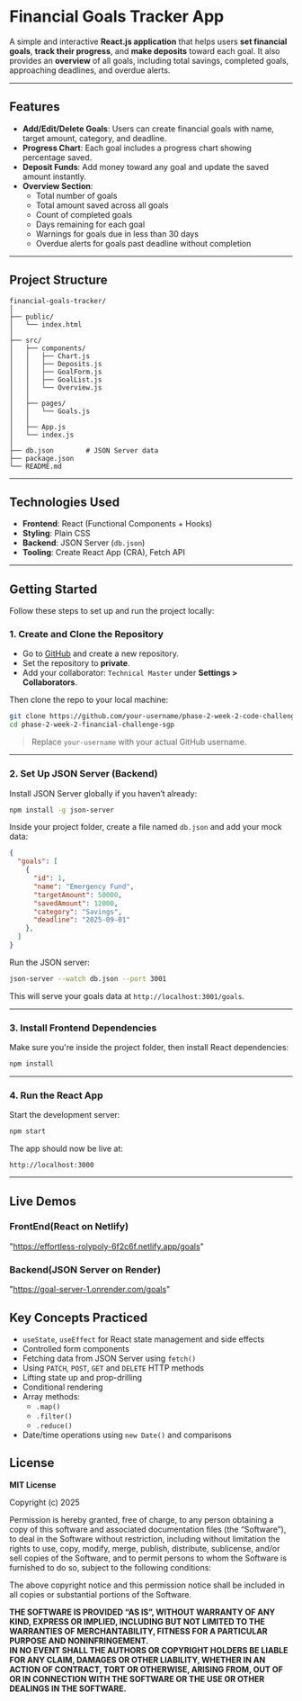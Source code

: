# Financial Goals Tracker App

A simple and interactive **React.js application** that helps users **set financial goals**, **track their progress**, and **make deposits** toward each goal. It also provides an **overview** of all goals, including total savings, completed goals, approaching deadlines, and overdue alerts.

---

## Features

- **Add/Edit/Delete Goals**: Users can create financial goals with name, target amount, category, and deadline.
- **Progress Chart**: Each goal includes a progress chart showing percentage saved.
- **Deposit Funds**: Add money toward any goal and update the saved amount instantly.
- **Overview Section**:
  - Total number of goals
  - Total amount saved across all goals
  - Count of completed goals
  - Days remaining for each goal
  - Warnings for goals due in less than 30 days
  - Overdue alerts for goals past deadline without completion

---


## Project Structure

```
financial-goals-tracker/
│
├── public/
│   └── index.html
│
├── src/
│   ├── components/
│   │   ├── Chart.js
│   │   ├── Deposits.js
│   │   ├── GoalForm.js
│   │   ├── GoalList.js
│   │   └── Overview.js
│   │
│   ├── pages/
│   │   └── Goals.js
│   │
│   ├── App.js
│   └── index.js
│
├── db.json        # JSON Server data
├── package.json
└── README.md
```

---

## Technologies Used

- **Frontend**: React (Functional Components + Hooks)
- **Styling**: Plain CSS 
- **Backend**: JSON Server (`db.json`)
- **Tooling**: Create React App (CRA), Fetch API

---

## Getting Started

Follow these steps to set up and run the project locally:

### 1. Create and Clone the Repository

- Go to [GitHub](https://github.com) and create a new repository.
- Set the repository to **private**.
- Add your collaborator: `Technical Master` under **Settings > Collaborators**.

Then clone the repo to your local machine:

```bash
git clone https://github.com/your-username/phase-2-week-2-code-challenge-sgp.git
cd phase-2-week-2-financial-challenge-sgp
```

> Replace `your-username` with your actual GitHub username.

---

### 2. Set Up JSON Server (Backend)

Install JSON Server globally if you haven’t already:

```bash
npm install -g json-server
```

Inside your project folder, create a file named `db.json` and add your mock data:

```json
{
  "goals": [
    {
      "id": 1,
      "name": "Emergency Fund",
      "targetAmount": 50000,
      "savedAmount": 12000,
      "category": "Savings",
      "deadline": "2025-09-01"
    },
  ]
}
```

Run the JSON server:

```bash
json-server --watch db.json --port 3001
```

This will serve your goals data at `http://localhost:3001/goals`.

---

### 3. Install Frontend Dependencies

Make sure you're inside the project folder, then install React dependencies:

```bash
npm install
```

---

### 4. Run the React App

Start the development server:

```bash
npm start
```

The app should now be live at:

```
http://localhost:3000
```

---

## Live Demos
### FrontEnd(React on Netlify)
"https://effortless-rolypoly-6f2c6f.netlify.app/goals"
### Backend(JSON Server on Render)
"https://goal-server-1.onrender.com/goals"



## Key Concepts Practiced

- `useState`, `useEffect` for React state management and side effects
- Controlled form components
- Fetching data from JSON Server using `fetch()`
- Using `PATCH`, `POST`, `GET` and `DELETE` HTTP methods
- Lifting state up and prop-drilling
- Conditional rendering
- Array methods:
  - `.map()`
  - `.filter()`
  - `.reduce()`
- Date/time operations using `new Date()` and comparisons

## License

**MIT License**

Copyright (c) 2025

Permission is hereby granted, free of charge, to any person obtaining a copy of this software and associated documentation files (the “Software”), to deal in the Software without restriction, including without limitation the rights to use, copy, modify, merge, publish, distribute, sublicense, and/or sell copies of the Software, and to permit persons to whom the Software is furnished to do so, subject to the following conditions:

The above copyright notice and this permission notice shall be included in all copies or substantial portions of the Software.

**THE SOFTWARE IS PROVIDED “AS IS”, WITHOUT WARRANTY OF ANY KIND, EXPRESS OR IMPLIED, INCLUDING BUT NOT LIMITED TO THE WARRANTIES OF MERCHANTABILITY, FITNESS FOR A PARTICULAR PURPOSE AND NONINFRINGEMENT.  
IN NO EVENT SHALL THE AUTHORS OR COPYRIGHT HOLDERS BE LIABLE FOR ANY CLAIM, DAMAGES OR OTHER LIABILITY, WHETHER IN AN ACTION OF CONTRACT, TORT OR OTHERWISE, ARISING FROM, OUT OF OR IN CONNECTION WITH THE SOFTWARE OR THE USE OR OTHER DEALINGS IN THE SOFTWARE.**







